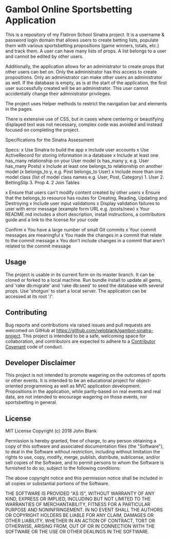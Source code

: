 # Gambol Online Sportsbetting Application
This is a repository of my Flatiron School Sinatra project. It is a username & password login domain that allows users to create betting lists, populate them with various sportsbetting propositions (game winners, totals, etc.) and track them. A user can have many lists of props. A list belongs to a user and cannot be edited by other users.

Additionally, the application allows for an administrator to create props that other users can bet on. Only the administrator has this access to create propositions. Only an administrator can make other users an administrator as well. If the database is empty, as is at the start of the application, the first user successfully created will be an administrator. This user cannot accidentally change their administrator privileges.

The project uses Helper methods to restrict the navigation bar and elements in the pages.

There is extensive use of CSS, but in cases where centering or beautifying displayed text was not necessary, complex code was avoided and instead focused on completing the project.

Specifications for the Sinatra Assessment

Specs:
  x Use Sinatra to build the app
  x Include user accounts
  x Use ActiveRecord for storing information in a database
  x Include at least one has_many relationship on your User model (x has_many y, e.g. User has_many Posts)
  x Include at least one belongs_to relationship on another model (x belongs_to y, e.g. Post belongs_to User)
  x Include more than one model class (list of model class names e.g. User, Post, Category)
      1. User
      2. BettingSlip
      3. Prop
      4. 2 Join Tables

  x Ensure that users can't modify content created by other users
  x Ensure that the belongs_to resource has routes for Creating, Reading, Updating and Destroying
  x Include user input validations
  x Display validation failures to user with error message (example form URL e.g. /posts/new)
  x Your README.md includes a short description, install instructions, a contributors guide and a link to the license for your code

Confirm
  x You have a large number of small Git commits
  x Your commit messages are meaningful
  x You made the changes in a commit that relate to the commit message
  x You don't include changes in a commit that aren't related to the commit message

## Usage

The project is usable in its current form on its master branch. It can be cloned or forked to a local machine. Run bundle install to update all gems, and 'rake db:migrate' and 'rake db:seed' to seed the database with several props. Use 'shotgun' to start a local server. The application can be accessed at its root '/'.

## Contributing

Bug reports and contributions via raised issues and pull requests are welcomed on GitHub at https://github.com/veloblank/gambol-sinatra-project. This project is intended to be a safe, welcoming space for collaboration, and contributors are expected to adhere to a [Contributor Covenant](https://github.com/veloblank/gambol-sinatra-project/blob/master/CONTRIBUTING.md) code of conduct.

## Developer Disclaimer

This project is not intended to promote wagering on the outcomes of sports or other events. It is intended to be an educational project for object-oriented programming as well as MVC application development. Propositions in the application, while partly-based on real events and real data, are not intended to encourage wagering on those events, nor sportsbetting in general.

## License

MIT License
Copyright (c) 2018 John Blank

Permission is hereby granted, free of charge, to any person obtaining a copy
of this software and associated documentation files (the "Software"), to deal
in the Software without restriction, including without limitation the rights
to use, copy, modify, merge, publish, distribute, sublicense, and/or sell
copies of the Software, and to permit persons to whom the Software is
furnished to do so, subject to the following conditions:

The above copyright notice and this permission notice shall be included in all
copies or substantial portions of the Software.

THE SOFTWARE IS PROVIDED "AS IS", WITHOUT WARRANTY OF ANY KIND, EXPRESS OR
IMPLIED, INCLUDING BUT NOT LIMITED TO THE WARRANTIES OF MERCHANTABILITY,
FITNESS FOR A PARTICULAR PURPOSE AND NONINFRINGEMENT. IN NO EVENT SHALL THE
AUTHORS OR COPYRIGHT HOLDERS BE LIABLE FOR ANY CLAIM, DAMAGES OR OTHER
LIABILITY, WHETHER IN AN ACTION OF CONTRACT, TORT OR OTHERWISE, ARISING FROM,
OUT OF OR IN CONNECTION WITH THE SOFTWARE OR THE USE OR OTHER DEALINGS IN THE
SOFTWARE.
